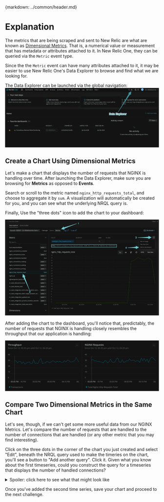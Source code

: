 {markdown: ../common/header.md}
# Explanation
The metrics that are being scraped and sent to New Relic are what are known as <a href="https://docs.newrelic.com/docs/telemetry-data-platform/ingest-manage-data/understand-data/new-relic-data-types#dimensional-metrics" target="_blank">Dimensional Metrics</a>.  That is, a numerical value or measurement that has metadata or attributes attached to it.  In New Relic One, they can be queried via the `Metric` event type.

Since the the `Metric` event can have many attributes attached to it, it may be easier to use New Relic One's Data Explorer to browse and find what we are looking for.

The Data Explorer can be launched via the global navigation:
![Data Explorer](images/data_explorer_icon.png)

## Create a Chart Using Dimensional Metrics
Let's make a chart that displays the number of requests that NGINX is handling over time.  After launching the Data Explorer, make sure you are browsing for **Metrics** as opposed to **Events**.

Search or scroll to the metric named `nginx_http_requests_total`, and choose to aggregate it by `sum`.  A visualization will automatically be created for you, and you can see what the underlying NRQL query is.

Finally, Use the "three dots" icon to add the chart to your dashboard:

![NGINX Requests](images/data_explorer.png)

After adding the chart to the dashboard, you'll notice that, predictably, the number of requests that NGINX is handling closely resembles the throughput that our application is handling:

![Comparison](images/compare.png)

## Compare Two Dimensional Metrics in the Same Chart
Let's see, though, if we can't get some more useful data from our NGINX Metrics.  Let's compare the number of requests that are handled to the number of connections that are handled (or any other metric that you may find interesting).

Click on the three dots in the corner of the chart you just created and select "Edit", beneath the NRQL query used to make the timeries on the chart, you'll see a button to "Add another query". Click it.  Given what you know about the first timeseries, could you construct the query for a timeseries that displays the number of handled connections?

<details>
  <summary>Spoiler: click here to see what that might look like</summary>
  <img src="images/multiple_query.png"/> 
</details>


Once you've added the second time series, save your chart and proceed to the next challenge.